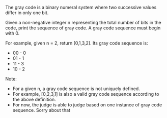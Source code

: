 The gray code is a binary numeral system where two successive values differ in only one bit.

Given a non-negative integer n representing the total number of bits in the code, print the sequence of gray code. A gray code sequence must begin with 0.

For example, given n = 2, return [0,1,3,2]. Its gray code sequence is:

- 00 - 0
- 01 - 1
- 11 - 3
- 10 - 2

Note:

- For a given n, a gray code sequence is not uniquely defined.
- For example, [0,2,3,1] is also a valid gray code sequence according to the above definition.
- For now, the judge is able to judge based on one instance of gray code sequence. Sorry about that
